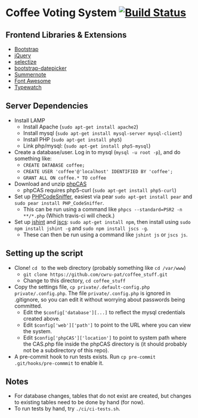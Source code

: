 
# Coffee Voting System [![Build Status](https://travis-ci.org/cwru-pat/coffee_stuff.svg?branch=master)](https://travis-ci.org/cwru-pat/coffee_stuff)

## Frontend Libraries & Extensions

 - [Bootstrap](http://getbootstrap.com/)
 - [jQuery](https://jquery.com/)
 - [selectize](https://github.com/brianreavis/selectize.js)
 - [bootstrap-datepicker](https://bootstrap-datepicker.readthedocs.org/en/latest/)
 - [Summernote](http://summernote.org/#/)
 - [Font Awesome](http://fortawesome.github.io/Font-Awesome/)
 - [Typewatch](https://github.com/dennyferra/TypeWatch)

## Server Dependencies

 - Install LAMP
   - Install Apache (`sudo apt-get install apache2`)
   - Install mysql (`sudo apt-get install mysql-server mysql-client`)
   - Install PHP (`sudo apt-get install php5`)
   - Link php/mysql: (`sudo apt-get install php5-mysql`)
 - Create a database/user. Log in to mysql (`mysql -u root -p`), and do something like:
   - `CREATE DATABASE coffee;`
   - `CREATE USER 'coffee'@'localhost' IDENTIFIED BY 'coffee';`
   - `GRANT ALL ON coffee.* TO coffee`
 - Download and unzip [phpCAS](https://wiki.jasig.org/display/casc/phpcas)
   - phpCAS requires php5-curl (`sudo apt-get install php5-curl`)
 - Set up [PHPCodeSniffer](https://github.com/squizlabs/PHP_CodeSniffer), easiest via pear `sudo apt-get install pear` and `sudo pear install PHP_CodeSniffer`.
   - This can be run using a command like `phpcs --standard=PSR2 -n **/*.php` (Which travis-ci will check.)
 - Set up [jshint](http://jshint.com/) and [jscs](http://jscs.info/): `sudo apt-get install npm`, then install using `sudo npm install jshint -g` and `sudo npm install jscs -g`.
   - These can then be run using a command like `jshint js` or `jscs js`.

## Setting up the script

 - Clone! `cd ` to the web directory (probably something like `cd /var/www`)
   - `git clone https://github.com/cwru-pat/coffee_stuff.git`
   - Change to this directory, `cd coffee_stuff`
 - Copy the settings file, `cp private/.default-config.php private/.config.php`. The file `private/.config.php` is ignored in .gitignore, so you can edit it without worrying about passwords being committed.
   - Edit the `$config['database'][...]` to reflect the mysql credentials created above.
   - Edit `$config['web']['path']` to point to the URL where you can view the system.
   - Edit `$config['phpCAS']['location']` to point to system path where the CAS.php file inside the phpCAS directory is (it should probably not be a subdirectory of this repo).
 - A pre-commit hook to run tests exists. Run `cp pre-commit .git/hooks/pre-commmit` to enable it.

## Notes
 - For database changes, tables that do not exist are created, but changes to existing tables need to be done by hand (for now).
 - To run tests by hand, try `./ci/ci-tests.sh`.
